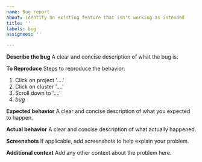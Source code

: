 ```yaml
---
name: Bug report
about: Identify an existing feature that isn't working as intended
title: ''
labels: bug
assignees: ''

---
```


**Describe the bug**
A clear and concise description of what the bug is.

**To Reproduce**
Steps to reproduce the behavior:
1. Click on project '....'
2. Click on cluster '....'
3. Scroll down to '....'
4. *bug*

**Expected behavior**
A clear and concise description of what you expected to happen.

**Actual behavior**
A clear and concise description of what actually happened.

**Screenshots**
If applicable, add screenshots to help explain your problem.

**Additional context**
Add any other context about the problem here.

